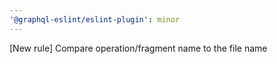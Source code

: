 ```yaml
---
'@graphql-eslint/eslint-plugin': minor
---
```


[New rule] Compare operation/fragment name to the file name
